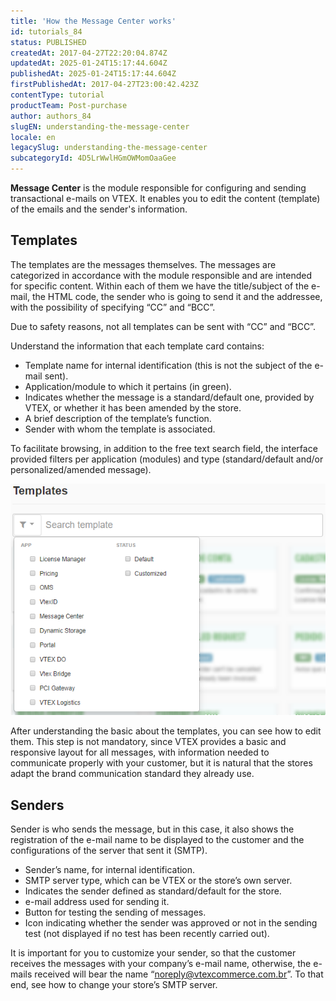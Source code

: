 ```yaml
---
title: 'How the Message Center works'
id: tutorials_84
status: PUBLISHED
createdAt: 2017-04-27T22:20:04.874Z
updatedAt: 2025-01-24T15:17:44.604Z
publishedAt: 2025-01-24T15:17:44.604Z
firstPublishedAt: 2017-04-27T23:00:42.423Z
contentType: tutorial
productTeam: Post-purchase
author: authors_84
slugEN: understanding-the-message-center
locale: en
legacySlug: understanding-the-message-center
subcategoryId: 4D5LrWwlHGmOWMomOaaGee
---
```


**Message Center** is the module responsible for configuring and sending transactional e-mails on VTEX. It enables you to edit the content (template) of the emails and the sender's information.

## Templates

The templates are the messages themselves. The messages are categorized in accordance with the module responsible and are intended for specific content. Within each of them we have the title/subject of the e-mail, the HTML code, the sender who is going to send it and the addressee, with the possibility of specifying “CC” and “BCC”.

<div class="alert alert-warning">
  <p>Due to safety reasons, not all templates can be sent with “CC” and “BCC”.</p>
</div>

Understand the information that each template card contains:

- Template name for internal identification (this is not the subject of the e-mail sent).
- Application/module to which it pertains (in green).
- Indicates whether the message is a standard/default one, provided by VTEX, or whether it has been amended by the store.
- A brief description of the template’s function.
- Sender with whom the template is associated.

To facilitate browsing, in addition to the free text search field, the interface provided filters per application (modules) and type (standard/default and/or personalized/amended message).

![busca-templates-central-mensagens en](https://raw.githubusercontent.com/vtexdocs/help-center-content/refs/heads/main/docs/en/tutorials/Message%20center/Templates/understanding-the-message-center_1.png)

After understanding the basic about the templates, you can see how to edit them. This step is not mandatory, since VTEX provides a basic and responsive layout for all messages, with information needed to communicate properly with your customer, but it is natural that the stores adapt the brand communication standard they already use.

## Senders

Sender is who sends the message, but in this case, it also shows the registration of the e-mail name to be displayed to the customer and the configurations of the server that sent it (SMTP).

- Sender’s name, for internal identification.
- SMTP server type, which can be VTEX or the store’s own server.
- Indicates the sender defined as standard/default for the store.
- e-mail address used for sending it.
- Button for testing the sending of messages.
- Icon indicating whether the sender was approved or not in the sending test (not displayed if no test has been recently carried out).

It is important for you to customize your sender, so that the customer receives the messages with your company’s e-mail name, otherwise, the e-mails received will bear the name “noreply@vtexcommerce.com.br”. To that end, see how to change your store’s SMTP server.
